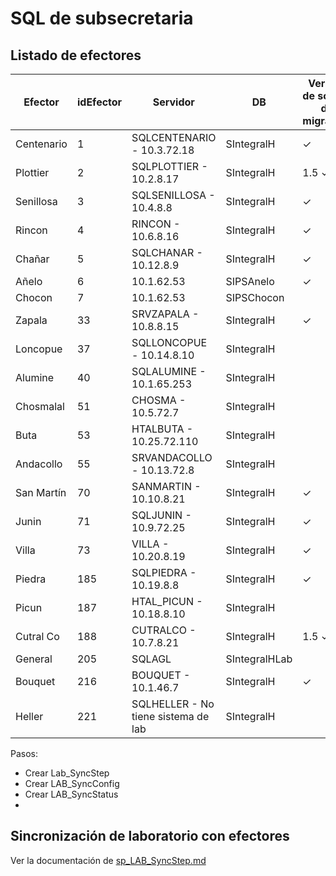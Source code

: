 # SQL de subsecretaria

## Listado de efectores

| Efector | idEfector | Servidor | DB | Version de scripts de migración |
|---------|-----------|----------|----|---------------------------------|
| Centenario | 1 |	SQLCENTENARIO - 10.3.72.18	| SIntegralH |  ✓|
| Plottier | 2|SQLPLOTTIER - 10.2.8.17 |SIntegralH| 1.5 ✓|
| Senillosa | 3	|SQLSENILLOSA	- 10.4.8.8 |SIntegralH |✓ |
| Rincon | 4|	RINCON - 10.6.8.16	|SIntegralH | ✓|
| Chañar | 5|	SQLCHANAR - 10.12.8.9	|SIntegralH| ✓|
| Añelo | 6	|10.1.62.53	|SIPSAnelo| ✓|
| Chocon |7	|10.1.62.53	|SIPSChocon| |
| Zapala | 33	|SRVZAPALA	- 10.8.8.15 |SIntegralH| ✓|
| Loncopue | 37	|SQLLONCOPUE - 10.14.8.10	|SIntegralH | |
| Alumine | 40|	SQLALUMINE	- 10.1.65.253 |SIntegralH| |
| Chosmalal | 51|	CHOSMA - 10.5.72.7	|SIntegralH | |
| Buta | 53	|HTALBUTA	- 10.25.72.110 |SIntegralH | |
| Andacollo | 55|	SRVANDACOLLO	- 10.13.72.8 |SIntegralH ||
| San Martín | 70	|SANMARTIN - 10.10.8.21	| SIntegralH |✓|
| Junin | 71|	SQLJUNIN	- 10.9.72.25 |SIntegralH |✓|
| Villa | 73|	VILLA	- 10.20.8.19 |SIntegralH |✓|
| Piedra | 185	| SQLPIEDRA	- 10.19.8.8 |SIntegralH |✓|
| Picun | 187	|HTAL_PICUN	- 10.18.8.10 |SIntegralH ||
| Cutral Co | 188	|CUTRALCO	- 10.7.8.21|SIntegralH | 1.5 ✓|
| General | 205	|SQLAGL	|SIntegralHLab ||
| Bouquet | 216	|BOUQUET	- 10.1.46.7 |SIntegralH |✓|
| Heller | 221	|SQLHELLER - No tiene sistema de lab |SIntegralH ||

Pasos:

- Crear Lab_SyncStep
- Crear LAB_SyncConfig
- Crear LAB_SyncStatus
-

## Sincronización de laboratorio con efectores

Ver la documentación de [sp_LAB_SyncStep.md](sp_LAB_SyncStep.md)
